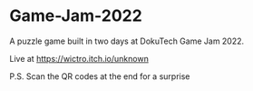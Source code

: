 # Game-Jam-2022
A puzzle game built in two days at DokuTech Game Jam 2022. 
  
Live at https://wictro.itch.io/unknown  
  
P.S. Scan the QR codes at the end for a surprise
